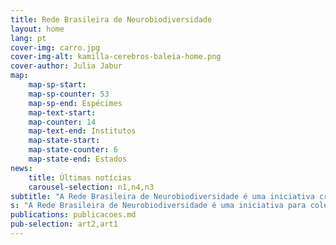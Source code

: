 ```yaml
---
title: Rede Brasileira de Neurobiodiversidade
layout: home
lang: pt
cover-img: carro.jpg
cover-img-alt: kamilla-cerebros-baleia-home.png
cover-author: Julia Jabur
map:
    map-sp-start: 
    map-sp-counter: 53
    map-sp-end: Espécimes
    map-text-start:
    map-counter: 14
    map-text-end: Institutos
    map-state-start:
    map-state-counter: 6
    map-state-end: Estados
news:
    title: Últimas notícias
    carousel-selection: n1,n4,n3
subtitle: "A Rede Brasileira de Neurobiodiversidade é uma iniciativa criada para coletar e estudar de cérebros de mamíferos aquáticos no Brasil. Originada em 2018, hoje conta com uma coleção dezenas de cerébros de diferentes grupos, como cetáceos e sirênios. É composta por membros de diversas formações, permitindo uma análise rica e criativa e um avanço científico inédito."
s: "A Rede Brasileira de Neurobiodiversidade é uma iniciativa para coleta e análise de cérebros de cetáceos que reúne diversos institutos no âmbito nacional."
publications: publicacoes.md
pub-selection: art2,art1
---
```


